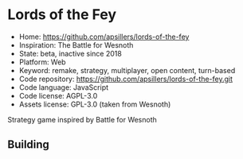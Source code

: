 # Lords of the Fey

- Home: https://github.com/apsillers/lords-of-the-fey
- Inspiration: The Battle for Wesnoth
- State: beta, inactive since 2018
- Platform: Web
- Keyword: remake, strategy, multiplayer, open content, turn-based
- Code repository: https://github.com/apsillers/lords-of-the-fey.git
- Code language: JavaScript
- Code license: AGPL-3.0
- Assets license: GPL-3.0 (taken from Wesnoth)

Strategy game inspired by Battle for Wesnoth

## Building
